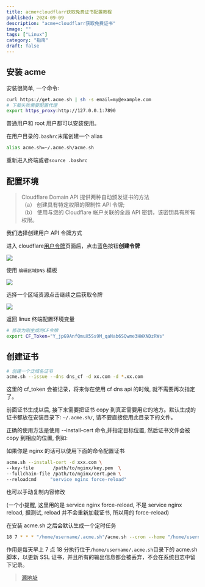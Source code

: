 ```yaml
---
title: acme+cloudflarr获取免费证书配置教程
published: 2024-09-09
description: "acme+cloudflarr获取免费证书"
image: ""
tags: ["Linux"]
category: "指南"
draft: false
---
```


## 安装 acme

安装很简单, 一个命令:

```bash
curl https://get.acme.sh | sh -s email=my@example.com
# 下载失败需要配置代理
export https_proxy:http://127.0.0.1:7890
```

普通用户和 root 用户都可以安装使用。

在用户目录的`.bashrc`末尾创建一个 alias

```bash
alias acme.sh=~/.acme.sh/acme.sh
```

重新进入终端或者`source .bashrc`

## 配置环境

> Cloudflare Domain API 提供两种自动颁发证书的方法\
> （a） 创建具有特定权限的限制性 API 令牌;\
> （b） 使用与您的 Cloudflare 帐户关联的全局 API 密钥，该密钥具有所有权限。

我们选择创建用户 API 令牌方式

进入 cloudflare[用户令牌](https://dash.cloudflare.com/profile/api-tokens)页面后，点击蓝色按钮**创建令牌**

![](https://cdn.la02.cc/pichub/2024/09/09/1725828818.png)

使用 `编辑区域DNS` 模板

![](https://cdn.la02.cc/pichub/2024/09/09/1725828873.png)

选择一个区域资源点击继续之后获取令牌

![](https://cdn.la02.cc/pichub/2024/09/09/1725828948.png)

返回 linux 终端配置环境变量

```bash
# 修改为刚生成的CF令牌
export CF_Token="Y_jpG9AnfQmuX5Ss9M_qaNab6SQwme3HWXNDzRWs"
```

## 创建证书

```bash
# 创建一个泛域名证书
acme.sh --issue --dns dns_cf -d xx.com -d *.xx.com
```

这里的 cf_token 会被记录，将来你在使用 cf dns api 的时候, 就不需要再次指定了。

前面证书生成以后, 接下来需要把证书 copy 到真正需要用它的地方。默认生成的证书都放在安装目录下: `~/.acme.sh/`, 请不要直接使用此目录下的文件。

正确的使用方法是使用 --install-cert 命令,并指定目标位置, 然后证书文件会被 copy 到相应的位置, 例如:

如果你是 nginx 的话可以使用下面的命令配置证书

```bash
acme.sh --install-cert -d xxx.com \
--key-file       /path/to/nginx/key.pem  \
--fullchain-file /path/to/nginx/cert.pem \
--reloadcmd     "service nginx force-reload"
```

也可以手动复制内容修改

(一个小提醒, 这里用的是 service nginx force-reload, 不是 service nginx reload, 据测试, reload 并不会重新加载证书, 所以用的 force-reload)

在安装 acme.sh 之后会默认生成一个定时任务

```bash
18 7 * * * "/home/username/.acme.sh"/acme.sh --cron --home "/home/username/.acme.sh" > /dev/null
```

作用是每天早上 7 点 18 分执行位于`/home/username/.acme.sh`目录下的 acme.sh 脚本，以更新 SSL 证书，并且所有的输出信息都会被丢弃，不会在系统日志中留下记录。

> [源地址](https://github.com/acmesh-official/acme.sh/wiki/%E8%AF%B4%E6%98%8E)
